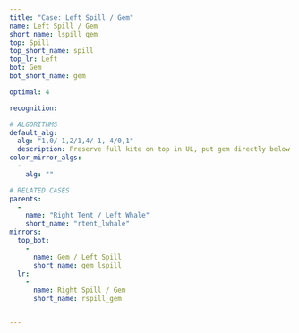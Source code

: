 ```yaml
---
title: "Case: Left Spill / Gem"
name: Left Spill / Gem
short_name: lspill_gem
top: Spill
top_short_name: spill
top_lr: Left
bot: Gem
bot_short_name: gem

optimal: 4

recognition:

# ALGORITHMS
default_alg:
  alg: "1,0/-1,2/1,4/-1,-4/0,1"
  description: Preserve full kite on top in UL, put gem directly below isolated corner on bottom (in this case, UBR/DBR).
color_mirror_algs:
  -
    alg: ""

# RELATED CASES
parents:
  -
    name: "Right Tent / Left Whale"
    short_name: "rtent_lwhale"
mirrors:
  top_bot:
    -
      name: Gem / Left Spill
      short_name: gem_lspill
  lr:
    -
      name: Right Spill / Gem
      short_name: rspill_gem


---
```


